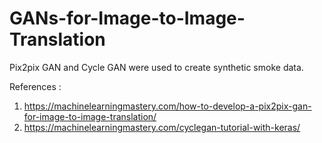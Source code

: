 # GANs-for-Image-to-Image-Translation

Pix2pix GAN and Cycle GAN were used to create synthetic smoke data.

References :

1) https://machinelearningmastery.com/how-to-develop-a-pix2pix-gan-for-image-to-image-translation/
2) https://machinelearningmastery.com/cyclegan-tutorial-with-keras/
